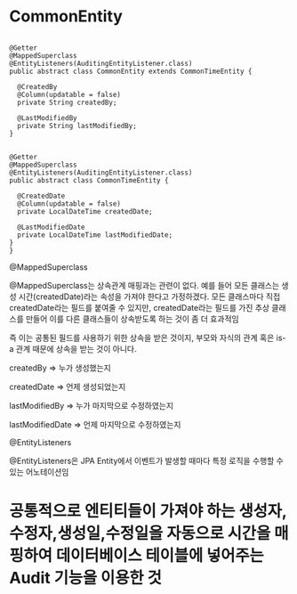 # CommonEntity
<pre><code>
@Getter
@MappedSuperclass
@EntityListeners(AuditingEntityListener.class)
public abstract class CommonEntity extends CommonTimeEntity {

  @CreatedBy
  @Column(updatable = false)
  private String createdBy;

  @LastModifiedBy
  private String lastModifiedBy;
}
</code></pre>


<pre><code>
@Getter
@MappedSuperclass
@EntityListeners(AuditingEntityListener.class)
public abstract class CommonTimeEntity {

  @CreatedDate
  @Column(updatable = false)
  private LocalDateTime createdDate;

  @LastModifiedDate
  private LocalDateTime lastModifiedDate;
}
}
</code></pre>


@MappedSuperclass

@MappedSuperclass는 상속관계 매핑과는 관련이 없다. 예를 들어 모든 클래스는 생성 시간(createdDate)라는 속성을 가져야 한다고 가정하겠다. 모든 클래스마다 직접 createdDate라는 필드를 붙여줄 수 있지만, createdDate라는 필드를 가진 추상 클래스를 만들어 이를 다른 클래스들이 상속받도록 하는 것이 좀 더 효과적임

즉 이는 공통된 필드를 사용하기 위한 상속을 받은 것이지, 부모와 자식의 관계 혹은 is-a 관계 때문에 상속을 받는 것이 아니다.

createdBy => 누가 생성했는지

createdDate => 언제 생성되었는지

lastModifiedBy => 누가 마지막으로 수정하였는지

lastModifiedDate => 언제 마지막으로 수정하였는지

@EntityListeners

@EntityListeners은 JPA Entity에서 이벤트가 발생할 때마다 특정 로직을 수행할 수 있는 어노테이션임


# 공통적으로 엔티티들이 가져야 하는 생성자,수정자,생성일,수정일을 자동으로 시간을 매핑하여 데이터베이스 테이블에 넣어주는 Audit 기능을 이용한 것
